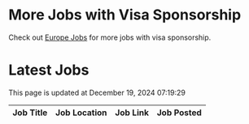 # More Jobs with Visa Sponsorship

Check out [Europe Jobs](https://github.com/sureshparimi/europejobs#latest-jobs) for more jobs with visa sponsorship.

# Latest Jobs

This page is updated at December 19, 2024 07:19:29

| Job Title | Job Location | Job Link | Job Posted |
| --- | --- | --- | --- |
